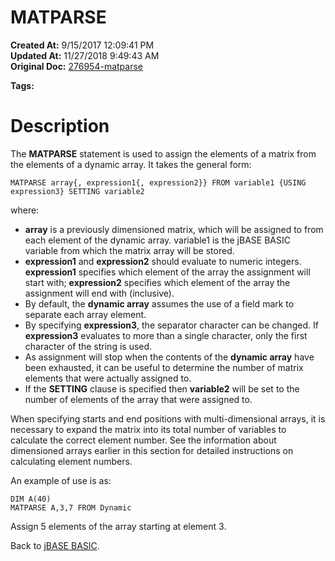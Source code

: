 # MATPARSE

**Created At:** 9/15/2017 12:09:41 PM  
**Updated At:** 11/27/2018 9:49:43 AM  
**Original Doc:** [276954-matparse](https://docs.jbase.com/36868-jbase-basic/276954-matparse)  

**Tags:**
<badge text='dynamic arrays' vertical='middle' />

# Description

The **MATPARSE** statement is used to assign the elements of a matrix from the elements of a dynamic array. It takes the general form:

```
MATPARSE array{, expression1{, expression2}} FROM variable1 {USING expression3} SETTING variable2
```

where:

- **array** is a previously dimensioned matrix, which will be assigned to from each element of the dynamic array. variable1 is the jBASE BASIC variable from which the matrix array will be stored.
- **expression1** and **expression2** should evaluate to numeric integers. **expression1** specifies which element of the array the assignment will start with; **expression2** specifies which element of the array the assignment will end with (inclusive).
- By default, the **dynamic array** assumes the use of a field mark to separate each array element.
- By specifying **expression3**, the separator character can be changed. If **expression3** evaluates to more than a single character, only the first character of the string is used.
- As assignment will stop when the contents of the **dynamic array** have been exhausted, it can be useful to determine the number of matrix elements that were actually assigned to.
- If the **SETTING** clause is specified then **variable2** will be set to the number of elements of the array that were assigned to.


When specifying starts and end positions with multi-dimensional arrays, it is necessary to expand the matrix into its total number of variables to calculate the correct element number. See the information about dimensioned arrays earlier in this section for detailed instructions on calculating element numbers.

An example of use is as:

```
DIM A(40)
MATPARSE A,3,7 FROM Dynamic
```

Assign 5 elements of the array starting at element 3.



Back to [jBASE BASIC](263498-jbase-basic).
